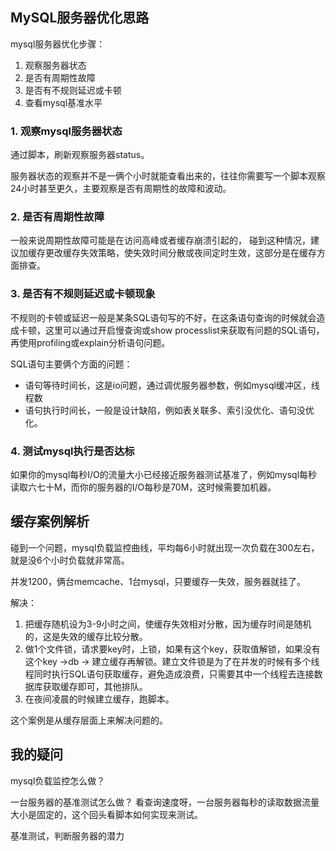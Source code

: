 ## MySQL服务器优化思路

mysql服务器优化步骤：
1. 观察服务器状态
2. 是否有周期性故障
3. 是否有不规则延迟或卡顿
4. 查看mysql基准水平

### 1. 观察mysql服务器状态
通过脚本，刷新观察服务器status。

服务器状态的观察并不是一俩个小时就能查看出来的，往往你需要写一个脚本观察24小时甚至更久，主要观察是否有周期性的故障和波动。

### 2. 是否有周期性故障
一般来说周期性故障可能是在访问高峰或者缓存崩溃引起的，
碰到这种情况，建议加缓存更改缓存失效策略，使失效时间分散或夜间定时生效，这部分是在缓存方面排查。

### 3. 是否有不规则延迟或卡顿现象
不规则的卡顿或延迟一般是某条SQL语句写的不好，在这条语句查询的时候就会造成卡顿，这里可以通过开启慢查询或show processlist来获取有问题的SQL语句，再使用profiling或explain分析语句问题。

SQL语句主要俩个方面的问题：
- 语句等待时间长，这是io问题，通过调优服务器参数，例如mysql缓冲区，线程数
- 语句执行时间长，一般是设计缺陷，例如表关联多、索引没优化、语句没优化。

### 4. 测试mysql执行是否达标
如果你的mysql每秒I/O的流量大小已经接近服务器测试基准了，例如mysql每秒读取六七十M，而你的服务器的I/O每秒是70M，这时候需要加机器。

## 缓存案例解析
碰到一个问题，mysql负载监控曲线，平均每6小时就出现一次负载在300左右，就是没6个小时负载就非常高。

并发1200，俩台memcache、1台mysql，只要缓存一失效，服务器就挂了。

解决：
1. 把缓存随机设为3-9小时之间，使缓存失效相对分散，因为缓存时间是随机的，这是失效的缓存比较分散。
2. 做1个文件锁，请求要key时，上锁，如果有这个key，获取值解锁，如果没有这个key ->db -> 建立缓存再解锁。建立文件锁是为了在并发的时候有多个线程同时执行SQL语句获取缓存，避免造成浪费，只需要其中一个线程去连接数据库获取缓存即可，其他排队。
3. 在夜间凌晨的时候建立缓存，跑脚本。

这个案例是从缓存层面上来解决问题的。

## 我的疑问
mysql负载监控怎么做？

一台服务器的基准测试怎么做？
看查询速度呀，一台服务器每秒的读取数据流量大小是固定的，这个回头看脚本如何实现来测试。

基准测试，判断服务器的潜力